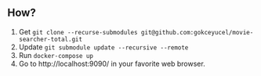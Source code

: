 ## How?
1. Get
`git clone --recurse-submodules git@github.com:gokceyucel/movie-searcher-total.git`
2. Update
`git submodule update --recursive --remote`
3. Run
`docker-compose up`
4. Go to http://localhost:9090/ in your favorite web browser.
